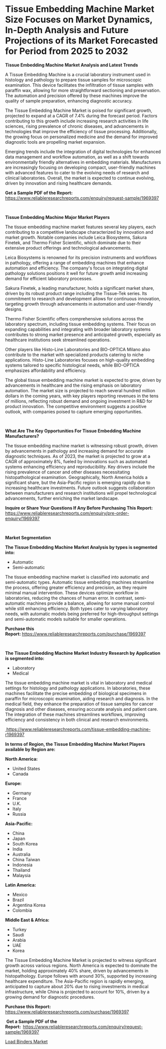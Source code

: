 <p><h1>Tissue Embedding Machine Market Size Focuses on Market Dynamics, In-Depth Analysis and Future Projections of its Market Forecasted for Period from 2025 to 2032</h1></p><p><strong>Tissue Embedding Machine Market Analysis and Latest Trends</strong></p>
<p><p>A Tissue Embedding Machine is a crucial laboratory instrument used in histology and pathology to prepare tissue samples for microscopic examination. This device facilitates the infiltration of tissue samples with paraffin wax, allowing for more straightforward sectioning and preservation. The automation and precision offered by these machines improve the quality of sample preparation, enhancing diagnostic accuracy.</p><p>The Tissue Embedding Machine Market is poised for significant growth, projected to expand at a CAGR of 7.4% during the forecast period. Factors contributing to this growth include increasing research activities in life sciences, rising prevalence of chronic diseases, and advancements in technologies that improve the efficiency of tissue processing. Additionally, the growing focus on personalized medicine and the demand for improved diagnostic tools are propelling market expansion. </p><p>Emerging trends include the integration of digital technologies for enhanced data management and workflow automation, as well as a shift towards environmentally friendly alternatives in embedding materials. Manufacturers are increasingly focusing on developing compact, user-friendly machines with advanced features to cater to the evolving needs of research and clinical laboratories. Overall, the market is expected to continue evolving, driven by innovation and rising healthcare demands.</p></p>
<p><strong>Get a Sample PDF of the Report:&nbsp;</strong> <a href="https://www.reliableresearchreports.com/enquiry/request-sample/1969397?utm_campaign=2098&utm_medium=2&utm_source=Github&utm_content=ia&utm_term=10042025&utm_id=tissue-embedding-machine">https://www.reliableresearchreports.com/enquiry/request-sample/1969397</a></p>
<p>&nbsp;</p>
<p><strong>Tissue Embedding Machine Major Market Players</strong></p>
<p><p>The tissue embedding machine market features several key players, each contributing to a competitive landscape characterized by innovation and market growth. Notable companies include Leica Biosystems, Sakura Finetek, and Thermo Fisher Scientific, which dominate due to their extensive product offerings and technological advancements.</p><p>Leica Biosystems is renowned for its precision instruments and workflows in pathology, offering a range of embedding machines that enhance automation and efficiency. The company's focus on integrating digital pathology solutions positions it well for future growth amid increasing demand for efficient laboratory processes.</p><p>Sakura Finetek, a leading manufacturer, holds a significant market share, driven by its robust product range including the Tissue-Tek series. Its commitment to research and development allows for continuous innovation, targeting growth through advancements in automation and user-friendly designs.</p><p>Thermo Fisher Scientific offers comprehensive solutions across the laboratory spectrum, including tissue embedding systems. Their focus on expanding capabilities and integrating with broader laboratory systems contributes to strong market presence and anticipated growth, especially as healthcare institutions seek streamlined operations.</p><p>Other players like Histo-Line Laboratories and BIO-OPTICA Milano also contribute to the market with specialized products catering to niche applications. Histo-Line Laboratories focuses on high-quality embedding systems tailored to specific histological needs, while BIO-OPTICA emphasizes affordability and efficiency.</p><p>The global tissue embedding machine market is expected to grow, driven by advancements in healthcare and the rising emphasis on laboratory automation. The market size is projected to reach several hundred million dollars in the coming years, with key players reporting revenues in the tens of millions, reflecting robust demand and ongoing investment in R&D for product innovation. The competitive environment suggests a positive outlook, with companies poised to capture emerging opportunities.</p></p>
<p>&nbsp;</p>
<p><strong>What Are The Key Opportunities For Tissue Embedding Machine Manufacturers?</strong></p>
<p><p>The tissue embedding machine market is witnessing robust growth, driven by advancements in pathology and increasing demand for accurate diagnostic techniques. As of 2023, the market is projected to grow at a CAGR of approximately 8%, fueled by innovations such as automated systems enhancing efficiency and reproducibility. Key drivers include the rising prevalence of cancer and other diseases necessitating histopathological examination. Geographically, North America holds a significant share, but the Asia-Pacific region is emerging rapidly due to increasing healthcare investments. Future outlook suggests collaboration between manufacturers and research institutions will propel technological advancements, further enriching the market landscape.</p></p>
<p><strong>Inquire or Share Your Questions If Any Before Purchasing This Report:</strong> <a href="https://www.reliableresearchreports.com/enquiry/pre-order-enquiry/1969397?utm_campaign=2098&utm_medium=2&utm_source=Github&utm_content=ia&utm_term=10042025&utm_id=tissue-embedding-machine">https://www.reliableresearchreports.com/enquiry/pre-order-enquiry/1969397</a></p>
<p>&nbsp;</p>
<p><strong>Market Segmentation</strong></p>
<p><strong>The Tissue Embedding Machine Market Analysis by types is segmented into:</strong></p>
<p><ul><li>Automatic</li><li>Semi-automatic</li></ul></p>
<p><p>The tissue embedding machine market is classified into automatic and semi-automatic types. Automatic tissue embedding machines streamline the process, offering greater efficiency and precision, as they require minimal manual intervention. These devices optimize workflow in laboratories, reducing the chances of human error. In contrast, semi-automatic machines provide a balance, allowing for some manual control while still enhancing efficiency. Both types cater to varying laboratory needs, with automatic models being preferred for high-throughput settings and semi-automatic models suitable for smaller operations.</p></p>
<p><strong>Purchase this Report:&nbsp;</strong><a href="https://www.reliableresearchreports.com/purchase/1969397?utm_campaign=2098&utm_medium=2&utm_source=Github&utm_content=ia&utm_term=10042025&utm_id=tissue-embedding-machine">https://www.reliableresearchreports.com/purchase/1969397</a></p>
<p>&nbsp;</p>
<p><strong>The Tissue Embedding Machine Market Industry Research by Application is segmented into:</strong></p>
<p><ul><li>Laboratory</li><li>Medical</li></ul></p>
<p><p>The tissue embedding machine market is vital in laboratory and medical settings for histology and pathology applications. In laboratories, these machines facilitate the precise embedding of biological specimens in paraffin for microscopic examination, aiding research and diagnosis. In the medical field, they enhance the preparation of tissue samples for cancer diagnosis and other diseases, ensuring accurate analysis and patient care. The integration of these machines streamlines workflows, improving efficiency and consistency in both clinical and research environments.</p></p>
<p><a href="https://www.reliableresearchreports.com/tissue-embedding-machine-r1969397?utm_campaign=2098&utm_medium=2&utm_source=Github&utm_content=ia&utm_term=10042025&utm_id=tissue-embedding-machine">&nbsp;https://www.reliableresearchreports.com/tissue-embedding-machine-r1969397</a></p>
<p><strong>In terms of Region, the Tissue Embedding Machine Market Players available by Region are:</strong></p>
<p>
    <p> <strong> North America: </strong>
        <ul>
            <li>United States</li>
            <li>Canada</li>
        </ul>
        </p> 
    <p> <strong> Europe: </strong>
        <ul>
            <li>Germany</li>
            <li>France</li>
            <li>U.K.</li>
            <li>Italy</li>
            <li>Russia</li>
        </ul>
        </p> 
    <p> <strong> Asia-Pacific: </strong>
        <ul>
            <li>China</li>
            <li>Japan</li>
            <li>South Korea</li>
            <li>India</li>
            <li>Australia</li>
            <li>China Taiwan</li>
            <li>Indonesia</li>
            <li>Thailand</li>
            <li>Malaysia</li>
        </ul>
        </p> 
    <p> <strong> Latin America: </strong>
        <ul>
            <li>Mexico</li>
            <li>Brazil</li>
            <li>Argentina Korea</li>
            <li>Colombia</li>
        </ul>
        </p> 
    <p> <strong> Middle East & Africa: </strong>
        <ul>
            <li>Turkey</li>
            <li>Saudi</li>
            <li>Arabia</li>
            <li>UAE</li>
            <li>Korea</li>
        </ul>
    </p>
    </p>
<p><p>The Tissue Embedding Machine Market is projected to witness significant growth across various regions. North America is expected to dominate the market, holding approximately 40% share, driven by advancements in histopathology. Europe follows with around 30%, supported by increasing healthcare expenditure. The Asia-Pacific region is rapidly emerging, anticipated to capture about 20% due to rising investments in medical infrastructure, while China is projected to account for 10%, driven by a growing demand for diagnostic procedures.</p></p>
<p><strong>Purchase this Report: </strong><a href="https://www.reliableresearchreports.com/purchase/1969397?utm_campaign=2098&utm_medium=2&utm_source=Github&utm_content=ia&utm_term=10042025&utm_id=tissue-embedding-machine">https://www.reliableresearchreports.com/purchase/1969397</a></p>
<p>&nbsp;<strong>Get a Sample PDF of the Report:&nbsp;&nbsp;</strong><a href="https://www.reliableresearchreports.com/enquiry/request-sample/1969397?utm_campaign=2098&utm_medium=2&utm_source=Github&utm_content=ia&utm_term=10042025&utm_id=tissue-embedding-machine">https://www.reliableresearchreports.com/enquiry/request-sample/1969397</a></p>
<p><strong></strong></p>
<p><p><a href="https://github.com/mokeleveisel/Market-Research-Report-List-1/blob/main/load-binders-market.md?utm_campaign=2098&utm_medium=2&utm_source=Github&utm_content=ia&utm_term=10042025&utm_id=tissue-embedding-machine">Load Binders Market</a></p></p>